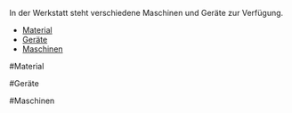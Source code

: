 In der Werkstatt steht verschiedene Maschinen und Geräte zur Verfügung.

- [Material](#Material)
- [Geräte](#Geräte)
- [Maschinen](#Maschinen)


#Material

#Geräte

#Maschinen
